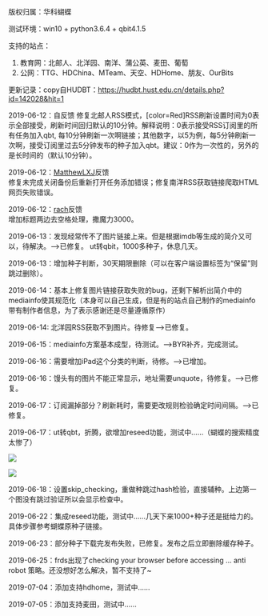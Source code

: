 版权归属：华科蝴蝶

测试环境：win10 + python3.6.4  + qbit4.1.5

支持的站点： 
1. 教育网：北邮人、北洋园、南洋、蒲公英、麦田、葡萄
2. 公网：TTG、HDChina、MTeam、天空、HDHome、朋友、OurBits


更新记录：copy自HUDBT：<https://hudbt.hust.edu.cn/details.php?id=142028&hit=1> 

2019-06-12：自反馈
修复北邮人RSS模式，[color=Red]RSS刷新设置时间为0表示全部接受，刷新时间回归默认的10分钟。解释说明：0表示接受RSS订阅里的所有任务加入qbt, 每10分钟刷新一次啊链接；其他数字，以5为例，每5分钟刷新一次啊，接受订阅里过去5分钟发布的种子加入qbt。建议：0作为一次性的，另外的是长时间的（默认10分钟）。

2019-06-12：[MatthewLXJ](https://hudbt.hust.edu.cn/userdetails.php?id=124176)反馈  
修复未完成关闭备份后重新打开任务添加错误；修复南洋RSS获取链接爬取HTML网页失败错误。

2019-06-12：[rach](https://hudbt.hust.edu.cn/userdetails.php?id=107055)反馈  
增加标题两边去空格处理，撒魔力3000。

2019-06-13：发现经常传不了图片链接上来。但是根据imdb等生成的简介又可以，待解决。——>已修复。
ut转qbit，1000多种子，休息几天。

2019-06-13：增加种子判断，30天期限删除（可以在客户端设置标签为“保留”则跳过删除）。

2019-06-14：基本上修复图片链接获取失败的bug，还剩下解析出简介中的mediainfo使其规范化（本身可以自己生成，但是有的站点自己制作的mediainfo带有制作者信息，为了表示感谢还是尽量遵循原作）

2019-06-14: 北洋园RSS获取不到图片。待修复——>已修复。

2019-06-15：mediainfo方案基本成型，待测试。——>BYR补齐，完成测试。

2019-06-16：需要增加iPad这个分类的判断，待修。——>已增加。

2019-06-16：馒头有的图片不能正常显示，地址需要unquote，待修复。——>已修复。

2019-06-17：订阅漏掉部分？刷新耗时，需要更改规则检验确定时间间隔。——>已修复。

2019-06-17：ut转qbt，折腾，欲增加reseed功能，测试中……（蝴蝶的搜索精度太惨了）

![](https://s2.ax1x.com/2019/06/17/VbJoRg.png)

![](https://s2.ax1x.com/2019/06/23/ZPWwlj.png)

2019-06-18：设置skip_checking，重做种跳过hash检验，直接辅种。上边第一个图没有跳过验证所以会显示检查中。

2019-06-22：集成reseed功能，测试中……几天下来1000+种子还是挺给力的。具体步骤参考蝴蝶原种子链接。

2019-06-23：部分种子下载完发布失败，已修复。发布之后立即删除缓存种子。

2019-06-25：frds出现了checking your browser before accessing ... anti robot 策略。还没想好怎么解决，暂不支持了~

2019-07-04：添加支持hdhome，测试中…… 

2019-07-05：添加支持麦田，测试中……
